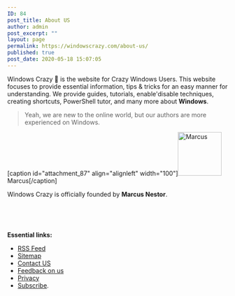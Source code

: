 ```yaml
---
ID: 84
post_title: About US
author: admin
post_excerpt: ""
layout: page
permalink: https://windowscrazy.com/about-us/
published: true
post_date: 2020-05-18 15:07:05
---
```

Windows Crazy 🤪 is the website for Crazy Windows Users. This website focuses to provide essential information, tips &amp; tricks for an easy manner for understanding. We provide guides, tutorials, enable'disable techniques, creating shortcuts, PowerShell tutor, and many more about <strong>Windows</strong>.
<blockquote>Yeah, we are new to the online world, but our authors are more experienced on Windows.</blockquote>
[caption id="attachment_87" align="alignleft" width="100"]<img class="size-full wp-image-87 alignleft" src="https://windowscrazy.com/wp-content/uploads/2020/05/Marcus.jpg" alt="Marcus" width="100" height="100" /> Marcus[/caption]
<p style="text-align: left;">Windows Crazy is officially founded by <strong>Marcus Nestor</strong>.</p>
&nbsp;

&nbsp;

<strong>Essential links:</strong>
<ul>
 	<li><a href="https://windowscrazy.com/feed/">RSS Feed</a></li>
 	<li><a href="https://windowscrazy.com/sitemap.xml">Sitemap</a></li>
 	<li><a href="https://windowscrazy.com/contact-us/">Contact US</a></li>
 	<li><a href="https://windowscrazy.com/feedback-windows-crazy/">Feedback on us</a></li>
 	<li><a href="https://windowscrazy.com/privacy-policy/">Privacy</a></li>
 	<li><a href="https://windowscrazy.com/subscribe/">Subscribe</a>.</li>
</ul>